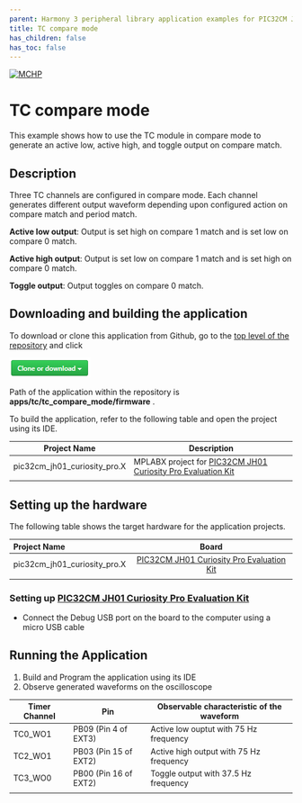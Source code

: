 ```yaml
---
parent: Harmony 3 peripheral library application examples for PIC32CM JH01 family
title: TC compare mode
has_children: false
has_toc: false
---
```


[![MCHP](https://www.microchip.com/ResourcePackages/Microchip/assets/dist/images/logo.png)](https://www.microchip.com)

# TC compare mode

This example shows how to use the TC module in compare mode to generate an active low, active high, and toggle output on compare match.

## Description

Three TC channels are configured in compare mode. Each channel generates different output waveform depending upon configured action on compare match and period match.

**Active low output**: Output is set high on compare 1 match and is
set low on compare 0 match.

**Active high output**: Output is set low on compare 1 match and is
set high on compare 0 match.

**Toggle output**: Output toggles on compare 0 match.

## Downloading and building the application

To download or clone this application from Github, go to the [top level of the repository](https://github.com/Microchip-MPLAB-Harmony/csp_apps_pic32cm_jh00_ls00) and click

![clone](../../../docs/images/clone.png)

Path of the application within the repository is **apps/tc/tc_compare_mode/firmware** .

To build the application, refer to the following table and open the project using its IDE.

| Project Name      | Description                                    |
| ------------------- | ---------------------------------------------- |
| pic32cm_jh01_curiosity_pro.X | MPLABX project for [PIC32CM JH01 Curiosity Pro Evaluation Kit]() |
|||

## Setting up the hardware

The following table shows the target hardware for the application projects.

| Project Name| Board|
|:---------|:---------:|
| pic32cm_jh01_curiosity_pro.X | [PIC32CM JH01 Curiosity Pro Evaluation Kit]()
|||

### Setting up [PIC32CM JH01 Curiosity Pro Evaluation Kit]()

- Connect the Debug USB port on the board to the computer using a micro USB cable

## Running the Application

1. Build and Program the application using its IDE
2. Observe generated waveforms on the oscilloscope

| Timer Channel   | Pin      | Observable characteristic of the waveform
| ----------------| ---------| -----------------------------------------|
| TC0_WO1 | PB09 (Pin 4 of EXT3)  | Active low ouptut with 75 Hz frequency |
| TC2_WO1 | PB03 (Pin 15 of EXT2)  | Active high output with 75 Hz frequency |
| TC3_WO0 | PB00 (Pin 16 of EXT2)  | Toggle output with 37.5 Hz frequency |
||||
